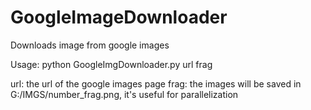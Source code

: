 # GoogleImageDownloader
Downloads image from google images

Usage: python GoogleImgDownloader.py url frag

url: the url of the google images page
frag: the images will be saved in G:/IMGS/number_frag.png,  it's useful for parallelization
